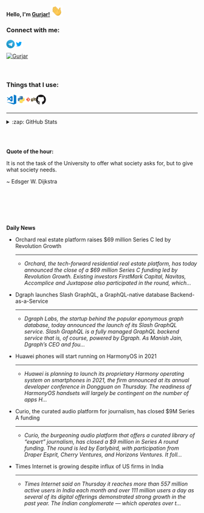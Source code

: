#### Hello, I'm [Gurjar!](https://GurjarKing.github.io) <img src="https://raw.githubusercontent.com/ABSphreak/ABSphreak/master/gifs/Hi.gif" width="30px"></h2>


### Connect with me:

[<img align="left" alt="Gurjar | Telegram" width="22px" src="https://raw.githubusercontent.com/github/explore/80688e429a7d4ef2fca1e82350fe8e3517d3494d/topics/telegram/telegram.png" />][Telegram]
[<img align="left" alt="Gurjar | Twitter" width="22px" src="https://raw.githubusercontent.com/github/explore/80688e429a7d4ef2fca1e82350fe8e3517d3494d/topics/twitter/twitter.png" />][Twitter]
<br >
<br >
<a href="https://github.com/GurjarKing"><img src="https://komarev.com/ghpvc/?username=GurjarKing" alt="Gurjar" /></a> <br />
<br />
<br />
<!-- <br >

![](https://visitor-badge.glitch.me/badge?page_id=GurjarKing)

<br /> -->

### Things that I use:

[<img align="left" alt="Visual Studio Code" width="26px" src="https://raw.githubusercontent.com/github/explore/80688e429a7d4ef2fca1e82350fe8e3517d3494d/topics/visual-studio-code/visual-studio-code.png" />][VSCode]
[<img align="left" alt="Python" width="26px" src="https://raw.githubusercontent.com/github/explore/80688e429a7d4ef2fca1e82350fe8e3517d3494d/topics/python/python.png" />][Python]
[<img align="left" alt="Git" width="26px" src="https://raw.githubusercontent.com/github/explore/80688e429a7d4ef2fca1e82350fe8e3517d3494d/topics/git/git.png" />][Git]
[<img align="left" alt="GitHub" width="26px" src="https://raw.githubusercontent.com/github/explore/78df643247d429f6cc873026c0622819ad797942/topics/github/github.png" />][Github]

<br />
<br />

---
<details>
  <summary>:zap: GitHub Stats</summary>

<img align="left" alt="Gurjar's Github Stats" src="https://github-readme-stats.vercel.app/api?username=GurjarKing&show_icons=true&hide_border=true&count_private=true&include_all_commit=true&theme=algolia" />

</details>

<!-- ### 🔔 My latest tweet
<a href="https://twitter.com/Gurjar_King43" target="_blank">
	<img src="https://github.com/GurjarKing/GurjarKing/raw/master/tweet.png" width="70%" align="center" alt="Click to view on Twitter" title="My latest tweet, as an image"/>
</a> -->
<br>

<pre>

</pre>

**Quote of the hour:**

It is not the task of the University to offer what society asks for, but to give what society needs.

~ Edsger W. Dijkstra
<pre>

</pre>
<br>
<pre>


</pre>
<strong>Daily News</strong>
  
  - Orchard real estate platform raises $69 million Series C led by Revolution Growth
     <hr/>
     
      - *Orchard, the tech-forward residential real estate platform, has today announced the close of a $69 million Series C funding led by Revolution Growth. Existing investors FirstMark Capital, Navitas, Accomplice and Juxtapose also participated in the round, which…*
     
  - Dgraph launches Slash GraphQL, a GraphQL-native database Backend-as-a-Service
      <hr/>
      
      - *Dgraph Labs, the startup behind the popular eponymous graph database, today announced the launch of its Slash GraphQL service. Slash GraphQL is a fully managed GraphQL backend service that is, of course, powered by Dgraph. As Manish Jain, Dgraph’s CEO and fou…*
      
  - Huawei phones will start running on HarmonyOS in 2021
      <hr/>
      
      - *Huawei is planning to launch its proprietary Harmony operating system on smartphones in 2021, the firm announced at its annual developer conference in Dongguan on Thursday. The readiness of HarmonyOS handsets will largely be contingent on the number of apps H…*
      
  - Curio, the curated audio platform for journalism, has closed $9M Series A funding
      <hr/>
      
      - *Curio, the burgeoning audio platform that offers a curated library of “expert” journalism, has closed a $9 million in Series A round funding. The round is led by Earlybird, with participation from Draper Esprit, Cherry Ventures, and Horizons Ventures. It foll…*
       
  - Times Internet is growing despite influx of US firms in India
      <hr/>
       
       - *Times Internet said on Thursday it reaches more than 557 million active users in India each month and over 111 million users a day as several of its digital offerings demonstrated strong growth in the past year. The Indian conglomerate — which operates over t…*
      

<br />

[VSCode]: https://code.visualstudio.com/
[Python]: https://www.python.org/
[Git]: https://git-scm.com/
[Github]: https://github.com/
[Telegram]: https://t.me/Gurjar_King/
[Twitter]: https://twitter.com/Gurjar_King43/
